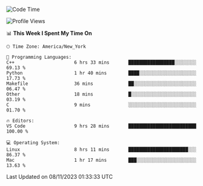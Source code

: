<!--START_SECTION:waka-->
![Code Time](http://img.shields.io/badge/Code%20Time-596%20hrs%203%20mins-blue)

![Profile Views](http://img.shields.io/badge/Profile%20Views-0-blue)

📊 **This Week I Spent My Time On** 

```text
🕑︎ Time Zone: America/New_York

💬 Programming Languages: 
C++                      6 hrs 33 mins       █████████████████░░░░░░░░   69.13 % 
Python                   1 hr 40 mins        ████░░░░░░░░░░░░░░░░░░░░░   17.73 % 
Makefile                 36 mins             ██░░░░░░░░░░░░░░░░░░░░░░░   06.47 % 
Other                    18 mins             █░░░░░░░░░░░░░░░░░░░░░░░░   03.19 % 
C                        9 mins              ░░░░░░░░░░░░░░░░░░░░░░░░░   01.70 % 

🔥 Editors: 
VS Code                  9 hrs 28 mins       █████████████████████████   100.00 % 

💻 Operating System: 
Linux                    8 hrs 11 mins       ██████████████████████░░░   86.37 % 
Mac                      1 hr 17 mins        ███░░░░░░░░░░░░░░░░░░░░░░   13.63 % 
```


 Last Updated on 08/11/2023 01:33:33 UTC
<!--END_SECTION:waka-->
